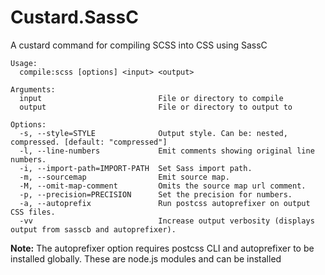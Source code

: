# Custard.SassC
A custard command for compiling SCSS into CSS using SassC

```
Usage:
  compile:scss [options] <input> <output>

Arguments:
  input                          File or directory to compile
  output                         File or directory to output to

Options:
  -s, --style=STYLE              Output style. Can be: nested, compressed. [default: "compressed"]
  -l, --line-numbers             Emit comments showing original line numbers.
  -i, --import-path=IMPORT-PATH  Set Sass import path.
  -m, --sourcemap                Emit source map.
  -M, --omit-map-comment         Omits the source map url comment.
  -p, --precision=PRECISION      Set the precision for numbers.
  -a, --autoprefix               Run postcss autoprefixer on output CSS files.
  -vv                            Increase output verbosity (displays output from sasscb and autoprefixer).
```

**Note:** The autoprefixer option requires postcss CLI and autoprefixer to be installed globally. 
These are node.js modules and can be installed
